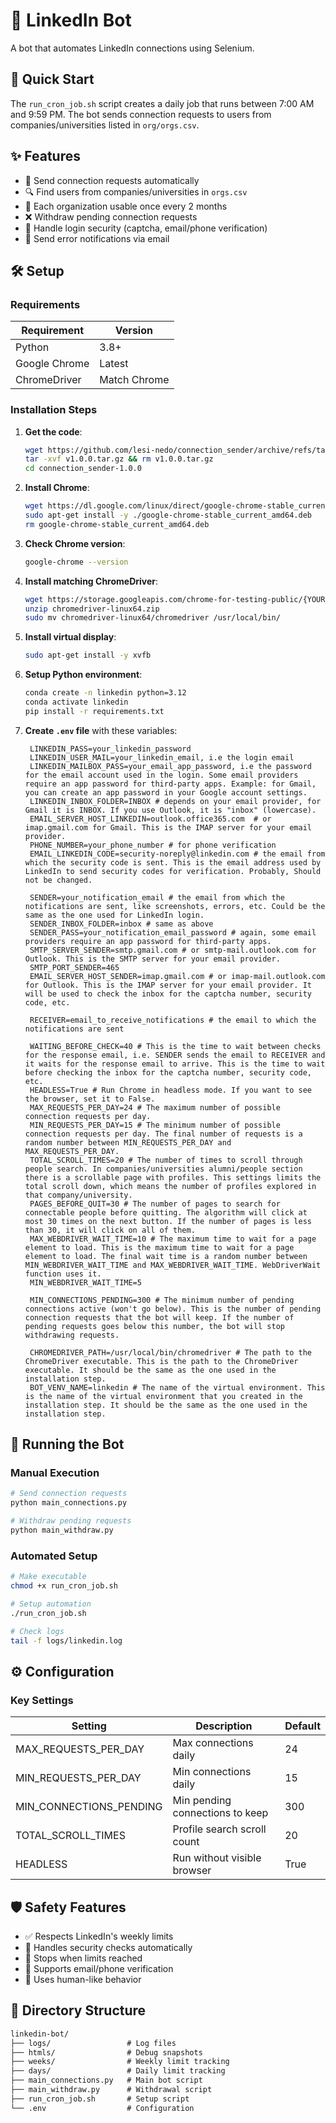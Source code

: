 # 🤖 LinkedIn Bot

A bot that automates LinkedIn connections using Selenium.

## 🚀 Quick Start

The `run_cron_job.sh` script creates a daily job that runs between 7:00 AM and 9:59 PM. The bot sends connection requests to users from companies/universities listed in `org/orgs.csv`.

## ✨ Features

- 🔗 Send connection requests automatically
- 🔍 Find users from companies/universities in `orgs.csv`
- 🔄 Each organization usable once every 2 months
- ❌ Withdraw pending connection requests
- 🔐 Handle login security (captcha, email/phone verification)
- 📧 Send error notifications via email

## 🛠️ Setup

### Requirements

| Requirement | Version |
|-------------|---------|
| Python      | 3.8+    |
| Google Chrome | Latest |
| ChromeDriver | Match Chrome |

### Installation Steps

1. **Get the code**:
   ```bash
   wget https://github.com/lesi-nedo/connection_sender/archive/refs/tags/v1.0.0.tar.gz
   tar -xvf v1.0.0.tar.gz && rm v1.0.0.tar.gz
   cd connection_sender-1.0.0
   ```

2. **Install Chrome**:
   ```bash
   wget https://dl.google.com/linux/direct/google-chrome-stable_current_amd64.deb
   sudo apt-get install -y ./google-chrome-stable_current_amd64.deb
   rm google-chrome-stable_current_amd64.deb
   ```

3. **Check Chrome version**:
   ```bash
   google-chrome --version
   ```

4. **Install matching ChromeDriver**:
   ```bash
   wget https://storage.googleapis.com/chrome-for-testing-public/{YOUR_VERSION}/linux64/chromedriver-linux64.zip
   unzip chromedriver-linux64.zip
   sudo mv chromedriver-linux64/chromedriver /usr/local/bin/
   ```

5. **Install virtual display**:
   ```bash
   sudo apt-get install -y xvfb
   ```

6. **Setup Python environment**:
   ```bash
   conda create -n linkedin python=3.12
   conda activate linkedin
   pip install -r requirements.txt
   ```

7. **Create `.env` file** with these variables:

   ```env
    LINKEDIN_PASS=your_linkedin_password
    LINKEDIN_USER_MAIL=your_linkedin_email, i.e the login email
    LINKEDIN_MAILBOX_PASS=your_email_app_password, i.e the password for the email account used in the login. Some email providers require an app password for third-party apps. Example: for Gmail, you can create an app password in your Google account settings.
    LINKEDIN_INBOX_FOLDER=INBOX # depends on your email provider, for Gmail it is INBOX. If you use Outlook, it is "inbox" (lowercase).
    EMAIL_SERVER_HOST_LINKEDIN=outlook.office365.com  # or imap.gmail.com for Gmail. This is the IMAP server for your email provider.
    PHONE_NUMBER=your_phone_number # for phone verification
    EMAIL_LINKEDIN_CODE=security-noreply@linkedin.com # the email from which the security code is sent. This is the email address used by LinkedIn to send security codes for verification. Probably, Should not be changed.
    
    SENDER=your_notification_email # the email from which the notifications are sent, like screenshots, errors, etc. Could be the same as the one used for LinkedIn login.
    SENDER_INBOX_FOLDER=inbox # same as above
    SENDER_PASS=your_notification_email_password # again, some email providers require an app password for third-party apps.
    SMTP_SERVER_SENDER=smtp.gmail.com # or smtp-mail.outlook.com for Outlook. This is the SMTP server for your email provider.
    SMTP_PORT_SENDER=465
    EMAIL_SERVER_HOST_SENDER=imap.gmail.com # or imap-mail.outlook.com for Outlook. This is the IMAP server for your email provider. It will be used to check the inbox for the captcha number, security code, etc.
    
    RECEIVER=email_to_receive_notifications # the email to which the notifications are sent
    
    WAITING_BEFORE_CHECK=40 # This is the time to wait between checks for the response email, i.e. SENDER sends the email to RECEIVER and it waits for the response email to arrive. This is the time to wait before checking the inbox for the captcha number, security code, etc.
    HEADLESS=True # Run Chrome in headless mode. If you want to see the browser, set it to False.
    MAX_REQUESTS_PER_DAY=24 # The maximum number of possible connection requests per day.
    MIN_REQUESTS_PER_DAY=15 # The minimum number of possible connection requests per day. The final number of requests is a random number between MIN_REQUESTS_PER_DAY and MAX_REQUESTS_PER_DAY.
    TOTAL_SCROLL_TIMES=20 # The number of times to scroll through people search. In companies/universities alumni/people section there is a scrollable page with profiles. This settings limits the total scroll down, which means the number of profiles explored in that company/university.
    PAGES_BEFORE_QUIT=30 # The number of pages to search for connectable people before quitting. The algorithm will click at most 30 times on the next button. If the number of pages is less than 30, it will click on all of them.
    MAX_WEBDRIVER_WAIT_TIME=10 # The maximum time to wait for a page element to load. This is the maximum time to wait for a page element to load. The final wait time is a random number between MIN_WEBDRIVER_WAIT_TIME and MAX_WEBDRIVER_WAIT_TIME. WebDriverWait function uses it.
    MIN_WEBDRIVER_WAIT_TIME=5

    MIN_CONNECTIONS_PENDING=300 # The minimum number of pending connections active (won't go below). This is the number of pending connection requests that the bot will keep. If the number of pending requests goes below this number, the bot will stop withdrawing requests.
    
    CHROMEDRIVER_PATH=/usr/local/bin/chromedriver # The path to the ChromeDriver executable. This is the path to the ChromeDriver executable. It should be the same as the one used in the installation step.
    BOT_VENV_NAME=linkedin # The name of the virtual environment. This is the name of the virtual environment that you created in the installation step. It should be the same as the one used in the installation step.
    ```

## 🚀 Running the Bot

### Manual Execution

```bash
# Send connection requests
python main_connections.py

# Withdraw pending requests
python main_withdraw.py
```

### Automated Setup

```bash
# Make executable
chmod +x run_cron_job.sh

# Setup automation
./run_cron_job.sh

# Check logs
tail -f logs/linkedin.log
```

## ⚙️ Configuration

### Key Settings

| Setting | Description | Default |
|---------|-------------|---------|
| MAX_REQUESTS_PER_DAY | Max connections daily | 24 |
| MIN_REQUESTS_PER_DAY | Min connections daily | 15 |
| MIN_CONNECTIONS_PENDING | Min pending connections to keep | 300 |
| TOTAL_SCROLL_TIMES | Profile search scroll count | 20 |
| HEADLESS | Run without visible browser | True |

## 🛡️ Safety Features

- ✅ Respects LinkedIn's weekly limits
- 🔄 Handles security checks automatically
- 🚫 Stops when limits reached
- 📱 Supports email/phone verification
- 🤖 Uses human-like behavior

## 📂 Directory Structure

```markdown
linkedin-bot/
├── logs/                 # Log files
├── htmls/                # Debug snapshots
├── weeks/                # Weekly limit tracking
├── days/                 # Daily limit tracking
├── main_connections.py   # Main bot script
├── main_withdraw.py      # Withdrawal script
├── run_cron_job.sh       # Setup script
└── .env                  # Configuration
```
